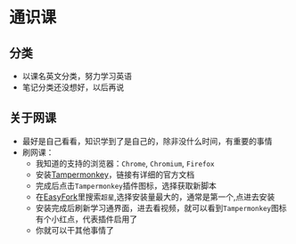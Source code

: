 # 通识课
## 分类
- 以课名英文分类，努力学习英语
- 笔记分类还没想好，以后再说
## 关于网课
- 最好是自己看看，知识学到了是自己的，除非没什么时间，有重要的事情
- 刷网课：
	- 我知道的支持的浏览器：`Chrome`, `Chromium`, `Firefox`
	- 安装[Tampermonkey](http://www.tampermonkey.net/)，链接有详细的官方文档
	- 完成后点击`Tampermonkey`插件图标，选择获取新脚本
	- 在[EasyFork](https://greasyfork.org/zh-CN)里搜索`超星`,选择安装量最大的，通常是第一个,点进去安装
	- 安装完成后刷新学习通界面，进去看视频，就可以看到`Tampermonkey`图标有个小红点，代表插件启用了
	- 你就可以干其他事情了
